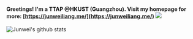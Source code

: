 



#### Greetings! I'm a TTAP @HKUST (Guangzhou). Visit my homepage for more: [https://junweiliang.me/](https://junweiliang.me/) ![](https://vbr.wocr.tk/badge?page_id=JunweiLiang.JunweiLiang&right_color=green)

<!-- From this repo: https://github.com/anuraghazra/github-readme-stats -->
![Junwei's github stats](https://github-readme-stats.vercel.app/api?username=JunweiLiang&show_icons=false&count_private=true&include_all_commits=true&hide=prs,issues,contribs&theme=vue&hide_title=true&hide_rank=true)





